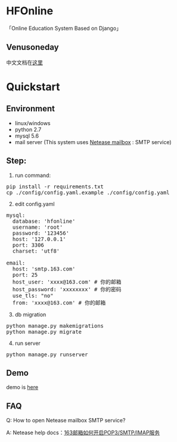 # HFOnline
「Online Education System Based on Django」

## Venusoneday
中文文档在[这里](./README_zh.md) 

# Quickstart

## Environment
- linux/windows
- python 2.7
- mysql 5.6
- mail server (This system uses [Netease mailbox](https://mail.163.com) : SMTP service)

## Step:

1. run command:
<pre>
pip install -r requirements.txt
cp ./config/config.yaml.example ./config/config.yaml
</pre>

2.  edit config.yaml
<pre>
mysql:
  database: 'hfonline'
  username: 'root'
  password: '123456'
  host: '127.0.0.1'
  port: 3306
  charset: 'utf8'

email:
  host: 'smtp.163.com'
  port: 25
  host_user: 'xxxx@163.com' # 你的邮箱
  host_password: 'xxxxxxxx' # 你的密码
  use_tls: "no"
  from: 'xxxx@163.com' # 你的邮箱
</pre>
3. db migration
<pre>
python manage.py makemigrations
python manage.py migrate
</pre>
4. run server
<pre>
python manage.py runserver
</pre>

## Demo
demo is [here](./readme_detail/hfonline_detail.md) 

## FAQ
Q: How to open Netease mailbox SMTP service?

A: Netease help docs：[163邮箱如何开启POP3/SMTP/IMAP服务](http://help.163.com/10/0312/13/61J0LI3200752CLQ)